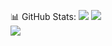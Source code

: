 📊 GitHub Stats:
![](https://github-readme-stats.vercel.app/api?username=jnb92&theme=default&hide_border=false&include_all_commits=true&count_private=true)
![](https://github-readme-streak-stats.herokuapp.com/?user=jnb92&theme=default&hide_border=false)<br/>
![](https://github-readme-stats.vercel.app/api/top-langs/?username=jnb92&theme=default&hide_border=false&include_all_commits=true&count_private=true&layout=compact)
